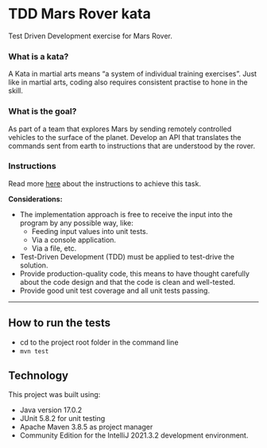 # TDD Mars Rover kata
Test Driven Development exercise for Mars Rover.

### What is a kata?

A Kata in martial arts means “a system of individual training exercises”. Just like in martial arts, coding also requires consistent practise to hone in the skill.

### What is the goal?

As part of a team that explores Mars by sending remotely controlled vehicles to the surface of the planet. Develop an API that translates the commands sent from earth to instructions that are understood by the rover.

### Instructions

Read more [here](/docs/InstructionsMarsRoverKata.pdf) about the instructions to achieve this task.

**Considerations:**
- The implementation approach is free to receive the input into the program by any possible way, like:
  - Feeding input values into unit tests.
  - Via a console application.
  - Via a file, etc.
- Test-Driven Development (TDD) must be applied to test-drive the solution.
- Provide production-quality code, this means to have thought carefully about the code design and that the code is clean and
well-tested.
- Provide good unit test coverage and all unit tests passing.

---
## How to run the tests
- cd to the project root folder in the command line
- ``mvn test``

## Technology
This project was built using:
- Java version 17.0.2
- JUnit 5.8.2 for unit testing
- Apache Maven 3.8.5 as project manager
- Community Edition for the IntelliJ 2021.3.2 development environment.

